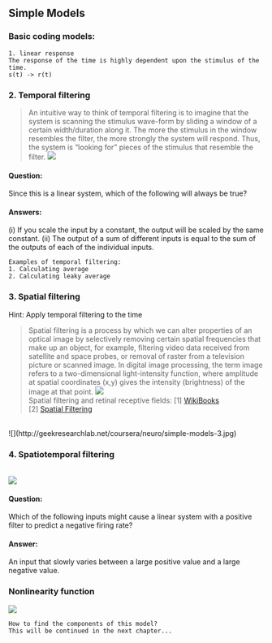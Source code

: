 ## Simple Models
### Basic coding models: 
```
1. linear response
The response of the time is highly dependent upon the stimulus of the time.
s(t) -> r(t)
```
### 2. Temporal filtering
> An intuitive way to think of temporal filtering is to imagine that 
the system is scanning the stimulus wave-form by sliding a 
window of a certain width/duration along it. The more the 
stimulus in the window resembles the filter, the more strongly the 
system will respond. Thus, the system is “looking for” pieces of the 
stimulus that resemble the filter.
![](http://geekresearchlab.net/coursera/neuro/simple-models-1.jpg)<br>
#### Question:
Since this is a linear system, 
which of the following will always be true?
#### Answers:
(i) If you scale the input by a constant, the output will be scaled by the same constant. 
(ii) The output of a sum of different inputs is equal to the sum of the outputs of each of the individual inputs.

```
Examples of temporal filtering:
1. Calculating average
2. Calculating leaky average
```
### 3. Spatial filtering
Hint: Apply temporal filtering to the time
> Spatial filtering is a process by which we can alter properties of an optical image by selectively removing certain spatial frequencies that make up an object, for example, filtering video data received from satellite and space probes, or removal of raster from a television picture or scanned image. In digital image processing, the term image refers to a two-dimensional light-intensity function, where amplitude at spatial coordinates (x,y) gives the intensity (brightness) of the image at that point.
![](http://geekresearchlab.net/coursera/neuro/simple-models-2.jpg)<br>
Spatial filtering and retinal receptive fields:
[1] <a href="http://en.wikibooks.org/wiki/Sensory_Systems/Visual_System#Signal_Processing">WikiBooks</a><br>
[2] <a href="http://docs.gimp.org/2.6/en/plug-in-dog.html">Spatial Filtering</a><br>
<br>
![](http://geekresearchlab.net/coursera/neuro/simple-models-3.jpg)<br>

### 4. Spatiotemporal filtering

<br>![](http://geekresearchlab.net/coursera/neuro/simple-models-4.jpg)<br>

#### Question:
Which of the following inputs might cause a linear system with a positive filter to predict a negative firing rate?

#### Answer:
An input that slowly varies between a large positive value and a large negative value.

### Nonlinearity function
![](http://geekresearchlab.net/coursera/neuro/simple-models-5.jpg)

```
How to find the components of this model?
This will be continued in the next chapter...
```
